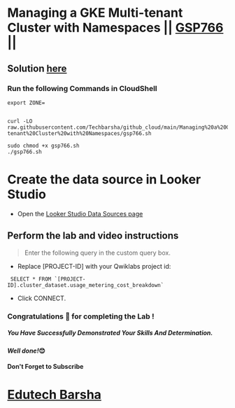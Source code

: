# Managing a GKE Multi-tenant Cluster with Namespaces || [GSP766](https://www.cloudskillsboost.google/focuses/14861?parent=catalog) ||

## Solution [here](https://youtu.be/ZY3vXRnLvoA)

### Run the following Commands in CloudShell

```
export ZONE=


curl -LO raw.githubusercontent.com/Techbarsha/github_cloud/main/Managing%20a%20GKE%20Multi-tenant%20Cluster%20with%20Namespaces/gsp766.sh

sudo chmod +x gsp766.sh
./gsp766.sh
```
# Create the data source in Looker Studio

* Open the [Looker Studio Data Sources page](https://lookerstudio.google.com/overview)

## Perform the lab and video instructions

> Enter the following query in the custom query box.

* Replace [PROJECT-ID] with your Qwiklabs project id:

```
 SELECT * FROM `[PROJECT-ID].cluster_dataset.usage_metering_cost_breakdown`
``` 
* Click CONNECT.

### Congratulations 🎉 for completing the Lab !

##### *You Have Successfully Demonstrated Your Skills And Determination.*

#### *Well done!*😊

#### Don't Forget to Subscribe
# [Edutech Barsha](https://www.youtube.com/@edutechbarsha)
